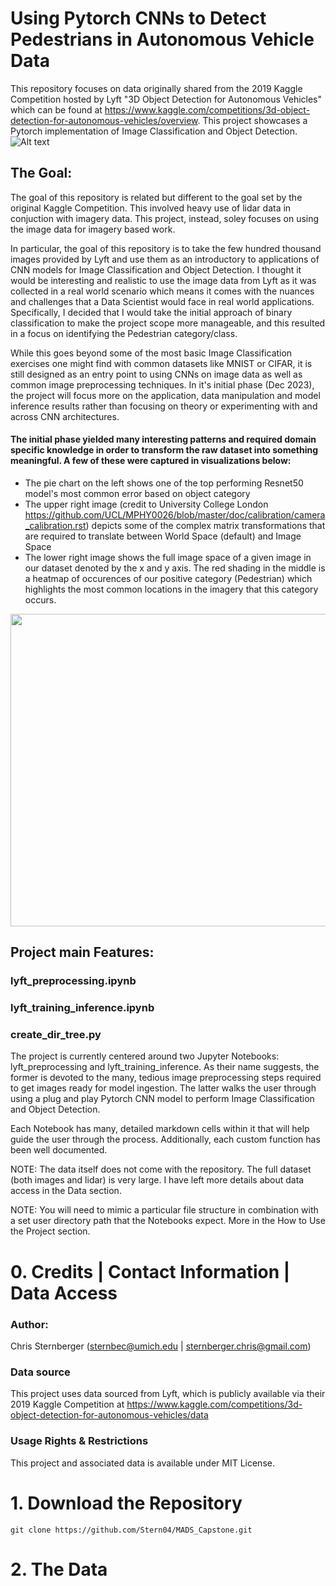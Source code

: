 # Using Pytorch CNNs to Detect Pedestrians in Autonomous Vehicle Data
This repository focuses on data originally shared from the 2019 Kaggle Competition hosted by Lyft "3D Object Detection for Autonomous Vehicles" which can be found at https://www.kaggle.com/competitions/3d-object-detection-for-autonomous-vehicles/overview. This project showcases a Pytorch implementation of Image Classification and Object Detection.
![Alt text](Report_examples\neuscenes.PNG)
## The Goal:

The goal of this repository is related but different to the goal set by the original Kaggle Competition. This involved heavy use of lidar data in conjuction with imagery data. This project, instead, soley focuses on using the image data for imagery based work.

In particular, the goal of this repository is to take the few hundred thousand images provided by Lyft and use them as an introductory to applications of CNN models for Image Classification and Object Detection. I thought it would be interesting and realistic to use the image data from Lyft as it was collected in a real world scenario which means it comes with the nuances and challenges that a Data Scientist would face in real world applications. Specifically, I decided that I would take the initial approach of binary classification to make the project scope more manageable, and this resulted in a focus on identifying the Pedestrian category/class. 

While this goes beyond some of the most basic Image Classification exercises one might find with common datasets like MNIST or CIFAR, it is still designed as an entry point to using CNNs on image data as well as common image preprocessing techniques. In it's initial phase (Dec 2023), the project will focus more on the application, data manipulation and model inference results rather than focusing on theory or experimenting with and across CNN architectures.

#### The initial phase yielded many interesting patterns and required domain specific knowledge in order to transform the raw dataset into something meaningful. A few of these were captured in visualizations below:
- The pie chart on the left shows one of the top performing Resnet50 model's most common error based on object category
- The upper right image (credit to University College London https://github.com/UCL/MPHY0026/blob/master/doc/calibration/camera_calibration.rst) depicts some of the complex matrix transformations that are required to translate between World Space (default) and Image Space
- The lower right image shows the full image space of a given image in our dataset denoted by the x and y axis. The red shading in the middle is a heatmap of occurences of our positive category (Pedestrian) which highlights the most common locations in the imagery that this category occurs.

<img src="Report_examples\merged_pic.PNG" width="1000" height="500">

## Project main Features:
### lyft_preprocessing.ipynb
### lyft_training_inference.ipynb
### create_dir_tree.py

The project is currently centered around two Jupyter Notebooks: lyft_preprocessing and lyft_training_inference. As their name suggests, the former is devoted to the many, tedious image preprocessing steps required to get images ready for model ingestion. The latter walks the user through using a plug and play Pytorch CNN model to perform Image Classification and Object Detection.

Each Notebook has many, detailed markdown cells within it that will help guide the user through the process. Additionally, each custom function has been well documented. 

NOTE: The data itself does not come with the repository. The full dataset (both images and lidar) is very large. I have left more details about data access in the Data section.

NOTE: You will need to mimic a particular file structure in combination with a set user directory path that the Notebooks expect. More in the How to Use the Project section.

# 0. Credits | Contact Information | Data Access
### Author: 
Chris Sternberger (sternbec@umich.edu | sternberger.chris@gmail.com)
### Data source
This project uses data sourced from Lyft, which is publicly available via their 2019 Kaggle Competition at https://www.kaggle.com/competitions/3d-object-detection-for-autonomous-vehicles/data
### Usage Rights & Restrictions
This project and associated data is available under MIT License.

# 1. Download the Repository

```
git clone https://github.com/Stern04/MADS_Capstone.git
```

# 2. The Data


